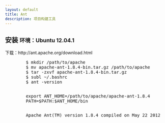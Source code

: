 ```yaml
---
layout: default
title: Ant
description: 项目构建工具
---
```


<section>
    <div class="page-header">
        <h1>安装 <small>环境：Ubuntu 12.04.1</small></h1>
    </div>
    <p>下载：http://ant.apache.org/download.html</p>
    <pre>
        $ mkdir /path/to/apache
        $ mv apache-ant-1.8.4-bin.tar.gz /path/to/apache
        $ tar -zxvf apache-ant-1.8.4-bin.tar.gz
        $ subl ~/.bashrc
        $ ant -version
    </pre>
    <pre>
    	export ANT_HOME=/path/to/apache/apache-ant-1.8.4
    	PATH=$PATH:$ANT_HOME/bin
    </pre>
    <pre>
    	Apache Ant(TM) version 1.8.4 compiled on May 22 2012
    </pre>
</section>
